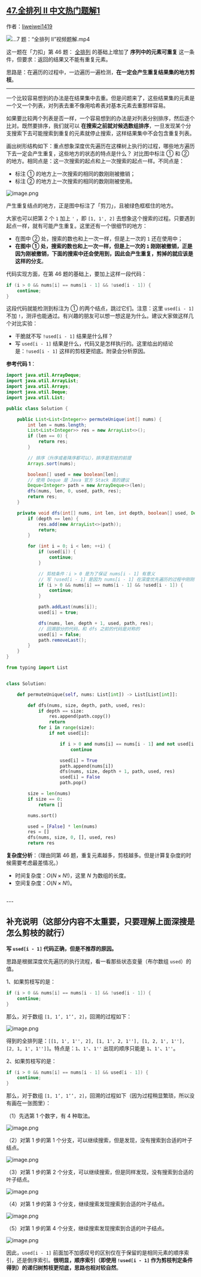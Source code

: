 ## [47.全排列 II 中文热门题解1](https://leetcode.cn/problems/permutations-ii/solutions/100000/hui-su-suan-fa-python-dai-ma-java-dai-ma-by-liwe-2)

作者：[liweiwei1419](https://leetcode.cn/u/liweiwei1419)

![...7 题：“全排列 II”视频题解.mp4](6f5c76cc-66cd-4248-9ef6-b8e50dc1ccc9)

这一题在「力扣」第 46 题： [全排列](https://leetcode-cn.com/problems/permutations/) 的基础上增加了 **序列中的元素可重复** 这一条件，但要求：返回的结果又不能有重复元素。

思路是：在遍历的过程中，一边遍历一遍检测，**在一定会产生重复结果集的地方剪枝**。

---

一个比较容易想到的办法是在结果集中去重。但是问题来了，这些结果集的元素是一个又一个列表，对列表去重不像用哈希表对基本元素去重那样容易。

如果要比较两个列表是否一样，一个容易想到的办法是对列表分别排序，然后逐个比对。既然要排序，我们就可以 **在搜索之前就对候选数组排序**，一旦发现某个分支搜索下去可能搜索到重复的元素就停止搜索，这样结果集中不会包含重复列表。

画出树形结构如下：重点想象深度优先遍历在这棵树上执行的过程，哪些地方遍历下去一定会产生重复，这些地方的状态的特点是什么？
对比图中标注 ① 和 ② 的地方。相同点是：这一次搜索的起点和上一次搜索的起点一样。不同点是：
+ 标注 ① 的地方上一次搜索的相同的数刚刚被撤销；
+ 标注 ② 的地方上一次搜索的相同的数刚刚被使用。

![image.png](https://pic.leetcode-cn.com/1600386643-uhkGmW-image.png)

产生重复结点的地方，正是图中标注了「剪刀」，且被绿色框框住的地方。

大家也可以把第 2 个 `1` 加上 `'` ，即 `[1, 1', 2]` 去想象这个搜索的过程。只要遇到起点一样，就有可能产生重复。这里还有一个很细节的地方：

+ 在图中 ② 处，搜索的数也和上一次一样，但是上一次的 `1` 还在使用中；
+ **在图中 ① 处，搜索的数也和上一次一样，但是上一次的 `1` 刚刚被撤销，正是因为刚被撤销，下面的搜索中还会使用到，因此会产生重复，剪掉的就应该是这样的分支**。

代码实现方面，在第 46 题的基础上，要加上这样一段代码：

```Java []
if (i > 0 && nums[i] == nums[i - 1] && !used[i - 1]) {
    continue;
}
```

这段代码就能检测到标注为 ① 的两个结点，跳过它们。注意：这里 `used[i - 1]` 不加 `!`，测评也能通过。有兴趣的朋友可以想一想这是为什么。建议大家做这样几个对比实验：

+ 干脆就不写 `!used[i - 1]` 结果是什么样？
+ 写 `used[i - 1]` 结果是什么，代码又是怎样执行的。这里给出的结论是：`!used[i - 1]` 这样的剪枝更彻底。附录会分析原因。

**参考代码 1**：

```Java []
import java.util.ArrayDeque;
import java.util.ArrayList;
import java.util.Arrays;
import java.util.Deque;
import java.util.List;

public class Solution {

    public List<List<Integer>> permuteUnique(int[] nums) {
        int len = nums.length;
        List<List<Integer>> res = new ArrayList<>();
        if (len == 0) {
            return res;
        }

        // 排序（升序或者降序都可以），排序是剪枝的前提
        Arrays.sort(nums);

        boolean[] used = new boolean[len];
        // 使用 Deque 是 Java 官方 Stack 类的建议
        Deque<Integer> path = new ArrayDeque<>(len);
        dfs(nums, len, 0, used, path, res);
        return res;
    }

    private void dfs(int[] nums, int len, int depth, boolean[] used, Deque<Integer> path, List<List<Integer>> res) {
        if (depth == len) {
            res.add(new ArrayList<>(path));
            return;
        }

        for (int i = 0; i < len; ++i) {
            if (used[i]) {
                continue;
            }

            // 剪枝条件：i > 0 是为了保证 nums[i - 1] 有意义
            // 写 !used[i - 1] 是因为 nums[i - 1] 在深度优先遍历的过程中刚刚被撤销选择
            if (i > 0 && nums[i] == nums[i - 1] && !used[i - 1]) {
                continue;
            }

            path.addLast(nums[i]);
            used[i] = true;

            dfs(nums, len, depth + 1, used, path, res);
            // 回溯部分的代码，和 dfs 之前的代码是对称的
            used[i] = false;
            path.removeLast();
        }
    }
}
```
```Python []
from typing import List


class Solution:

    def permuteUnique(self, nums: List[int]) -> List[List[int]]:

        def dfs(nums, size, depth, path, used, res):
            if depth == size:
                res.append(path.copy())
                return
            for i in range(size):
                if not used[i]:

                    if i > 0 and nums[i] == nums[i - 1] and not used[i - 1]:
                        continue

                    used[i] = True
                    path.append(nums[i])
                    dfs(nums, size, depth + 1, path, used, res)
                    used[i] = False
                    path.pop()

        size = len(nums)
        if size == 0:
            return []

        nums.sort()

        used = [False] * len(nums)
        res = []
        dfs(nums, size, 0, [], used, res)
        return res
```

**复杂度分析**：（理由同第 46 题，重复元素越多，剪枝越多。但是计算复杂度的时候需要考虑最差情况。）

+ 时间复杂度：$O(N \times N!)$，这里 $N$ 为数组的长度。
+ 空间复杂度：$O(N \times N!)$。
<br>
---
<br>

## 补充说明（这部分内容不太重要，只要理解上面深搜是怎么剪枝的就行）

**写 `used[i - 1]` 代码正确，但是不推荐的原因。**


思路是根据深度优先遍历的执行流程，看一看那些状态变量（布尔数组 `used`）的值。

1、如果剪枝写的是：

```Java []
if (i > 0 && nums[i] == nums[i - 1] && !used[i - 1]) {
    continue;
}
```

那么，对于数组 `[1, 1’, 1’’, 2]`，回溯的过程如下：

![image.png](https://pic.leetcode-cn.com/9b0bf81d73d18e890491e1c6d6c3b40d85ebe37ca38934759e86e84d1d421e22-image.png)

得到的全排列是：`[[1, 1', 1'', 2], [1, 1', 2, 1''], [1, 2, 1', 1''], [2, 1, 1', 1'']]`。特点是：`1`、`1'`、`1''` 出现的顺序只能是 `1`、`1'`、`1''`。

2、如果剪枝写的是：

```Java []
if (i > 0 && nums[i] == nums[i - 1] && used[i - 1]) {
    continue;
}
```

那么，对于数组 `[1, 1’, 1’’, 2]`，回溯的过程如下（因为过程稍显繁琐，所以没有画在一张图里）：

（1）先选第 1 个数字，有 4 种取法。

![image.png](https://pic.leetcode-cn.com/06bf98f9da46f538554aa17d5cc1063761557fb358e1e12dc10c55858cc2f5fe-image.png)


（2）对第 1 步的第 1 个分支，可以继续搜索，但是发现，没有搜索到合适的叶子结点。

![image.png](https://pic.leetcode-cn.com/41fff3d76a09688798f2cc37c638d799aca0d234fb6df1ac60ee99654934c745-image.png)


（3）对第 1 步的第 2 个分支，可以继续搜索，但是同样发现，没有搜索到合适的叶子结点。

![image.png](https://pic.leetcode-cn.com/b9163201e31e038df7cafef3fbe56f6d7c393c28b57679da7dc0511a19fc5115-image.png)


（4）对第 1 步的第 3 个分支，继续搜索发现搜索到合适的叶子结点。

![image.png](https://pic.leetcode-cn.com/70098e931f78388622eb6705c25ddfa3bd8a912c3934546d5f244c2d1825cc95-image.png)

（5）对第 1 步的第 4 个分支，继续搜索发现搜索到合适的叶子结点。

![image.png](https://pic.leetcode-cn.com/299ba9a47a9ae93c2331f6ce9f93c614a647397665f57bf072a11fe0a387b35f-image.png)

因此，`used[i - 1]` 前面加不加感叹号的区别仅在于保留的是相同元素的顺序索引，还是倒序索引。**很明显，顺序索引（即使用 `!used[i - 1]` 作为剪枝判定条件得到）的递归树剪枝更彻底，思路也相对较自然**。